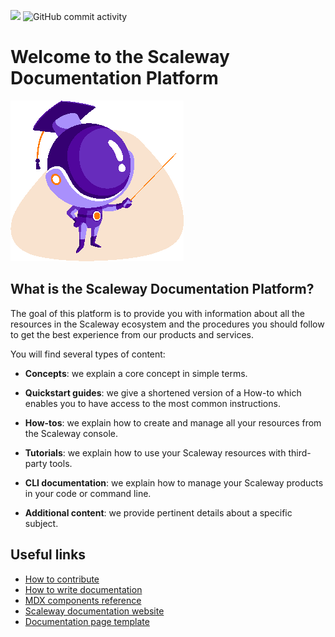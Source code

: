 ![](https://img.shields.io/badge/documentation-Scaleway-rebeccapurple)
![GitHub commit activity](https://img.shields.io/github/commit-activity/w/scaleway/docs-content)

# Welcome to the Scaleway Documentation Platform

![](./docs/images/prof_mascotte@2x.webp)

## What is the Scaleway Documentation Platform?

The goal of this platform is to provide you with information about all the resources in the Scaleway ecosystem and the procedures you should follow to get the best experience from our products and services.

You will find several types of content:

- **Concepts**: we explain a core concept in simple terms.

- **Quickstart guides**: we give a shortened version of a How-to which enables you to have access to the most common instructions.

- **How-tos**: we explain how to create and manage all your resources from the Scaleway console.

- **Tutorials**: we explain how to use your Scaleway resources with third-party tools.

- **CLI documentation**: we explain how to manage your Scaleway products in your code or command line.

- **Additional content**: we provide pertinent details about a specific subject.

## Useful links

- [How to contribute](./docs/CONTRIBUTING.md)
- [How to write documentation](https://www.scaleway.com/en/docs/guidelines/)
- [MDX components reference](https://scaleway.com/en/docs/components/)
- [Scaleway documentation website](www.scaleway.com/en/docs/)
- [Documentation page template](./docs/DOC_PAGE_TEMPLATE.mdx)
